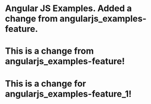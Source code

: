 # Angular JS Examples. Added a change from angularjs_examples-feature.
# This is a change from angularjs_examples-feature!
# This is a change for angularjs_examples-feature_1!